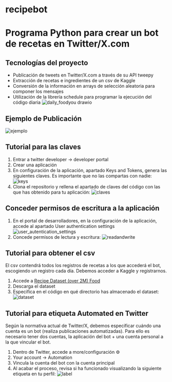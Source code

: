 # recipebot
# Programa Python para crear un bot de recetas en Twitter/X.com
## Tecnologías del proyecto
* Publicación de tweets en Twitter/X.com a través de su API tweepy
* Extracción de recetas e ingredientes de un csv de Kaggle
* Conversión de la información en arrays de selección aleatoria para componer los mensajes
* Utilización de la librería schedule para programar la ejecución del código diaria
![daily_foodyou drawio](https://github.com/user-attachments/assets/f3345524-b2fb-4674-80b3-0e046fadf09a)

## Ejemplo de Publicación
![ejemplo](https://github.com/user-attachments/assets/06d3f7a2-c4ce-41d3-a277-60738ae1df69)

## Tutorial para las claves
1. Entrar a twitter developer -> developer portal
2. Crear una aplicación
3. En configuración de la aplicación, apartado Keys and Tokens, genera las siguientes claves. Es importante que no las compartas con nadie:
   ![keys](https://github.com/user-attachments/assets/93a7668a-e8d8-45e6-a064-8d85b362c3f9)
4. Clona el repositorio y rellena el apartado de claves del código con las que has obtenido para tu aplicación:
   ![claves](https://github.com/user-attachments/assets/d9e789cf-09f2-4f15-98ba-8831df3b158f)

## Conceder permisos de escritura a la aplicación
1. En el portal de desarrolladores, en la configuración de la aplicación, accede al apartado User authentication settings
  ![user_autentication_settings](https://github.com/user-attachments/assets/fff555cc-6687-4326-b612-76e06bc8ac8e)
2. Concede permisos de lectura y escritura:
  ![readandwrite](https://github.com/user-attachments/assets/240726e6-3658-49ea-afe2-26953d557e31)

## Tutorial para obtener el csv
El csv contendrá todos los registros de recetas a los que accederá el bot, escogiendo un registro cada día. Debemos acceder a Kaggle y registrarnos.
1. Accede a [Recipe Dataset (over 2M) Food](https://www.kaggle.com/datasets/wilmerarltstrmberg/recipe-dataset-over-2m)
2. Descarga el dataset
3. Especifica en el código en qué directorio has almacenado el dataset:
  ![dataset](https://github.com/user-attachments/assets/6c2e57ad-df28-435f-a5e2-8d0861cd516f)

## Tutorial para etiqueta Automated en Twitter
Según la normativa actual de Twitter/X, debemos especificar cuándo una cuenta es un bot (realiza publicaciones automatizadas). Para ello es necesario tener dos cuentas, la aplicación del bot + una cuenta personal a la que vincular el bot.
1. Dentro de Twitter, accede a more/configuración ⚙️
2. Your account -> Automation
3. Vincula la cuenta del bot con la cuenta principal
4. Al acabar el proceso, revisa si ha funcionado visualizando la siguiente etiqueta en tu perfil:
  ![label](https://github.com/user-attachments/assets/348ab351-b963-4a60-9e7e-1d483f91027b)
